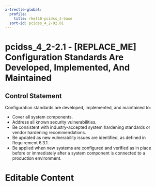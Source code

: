 ```yaml
---
x-trestle-global:
  profile:
    title: rhel10-pcidss_4-base
  sort-id: pcidss_4_2-02.01
---
```


# pcidss_4_2-2.1 - \[REPLACE_ME\] Configuration Standards Are Developed, Implemented, And Maintained

## Control Statement

Configuration standards are developed, implemented, and maintained to:
- Cover all system components.
- Address all known security vulnerabilities.
- Be consistent with industry-accepted system hardening standards or vendor hardening
recommendations.
- Be updated as new vulnerability issues are identified, as defined in Requirement 6.3.1.
- Be applied when new systems are configured and verified as in place before or
immediately after a system component is connected to a production environment.

# Editable Content

<!-- Make additions and edits below -->
<!-- The above represents the contents of the control as received by the profile, prior to additions. -->
<!-- If the profile makes additions to the control, they will appear below. -->
<!-- The above markdown may not be edited but you may edit the content below, and/or introduce new additions to be made by the profile. -->
<!-- If there is a yaml header at the top, parameter values may be edited. Use --set-parameters to incorporate the changes during assembly. -->
<!-- The content here will then replace what is in the profile for this control, after running profile-assemble. -->
<!-- The current profile has no added parts for this control, but you may add new ones here. -->
<!-- Each addition must have a heading either of the form ## Control my_addition_name -->
<!-- or ## Part a. (where the a. refers to one of the control statement labels.) -->
<!-- "## Control" parts are new parts added after the statement part. -->
<!-- "## Part" parts are new parts added into the top-level statement part with that label. -->
<!-- Subparts may be added with nested hash levels of the form ### My Subpart Name -->
<!-- underneath the parent ## Control or ## Part being added -->
<!-- See https://oscal-compass.github.io/compliance-trestle/tutorials/ssp_profile_catalog_authoring/ssp_profile_catalog_authoring for guidance. -->
